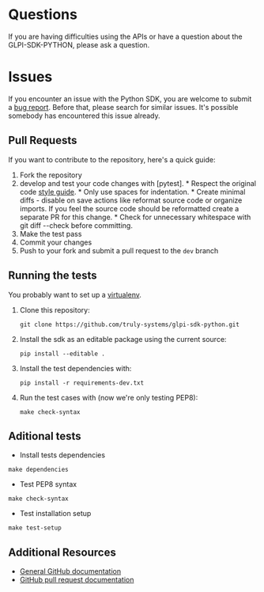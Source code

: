 # Questions

If you are having difficulties using the APIs or have a question about the GLPI-SDK-PYTHON, please ask a question.

# Issues

If you encounter an issue with the Python SDK, you are welcome to submit a [bug report](https://github.com/truly-systems/glpi-sdk-python/issues).
Before that, please search for similar issues. It's possible somebody has encountered this issue already.

## Pull Requests

If you want to contribute to the repository, here's a quick guide:
  1. Fork the repository
  2. develop and test your code changes with [pytest].
    * Respect the original code [style guide][styleguide].
    * Only use spaces for indentation.
    * Create minimal diffs - disable on save actions like reformat source code or organize imports. If you feel the source code should be reformatted create a separate PR for this change.
    * Check for unnecessary whitespace with git diff --check before committing.
  3. Make the test pass
  4. Commit your changes
  5. Push to your fork and submit a pull request to the `dev` branch

## Running the tests

You probably want to set up a [virtualenv].

 1. Clone this repository:
    ```
    git clone https://github.com/truly-systems/glpi-sdk-python.git
    ```
 2. Install the sdk as an editable package using the current source:
    ```
    pip install --editable .
    ```
 3. Install the test dependencies with:
    ```
    pip install -r requirements-dev.txt
    ```
 4. Run the test cases with (now we're only testing PEP8):
    ```
    make check-syntax
    ```

## Aditional tests

* Install tests dependencies

`make dependencies`

* Test PEP8 syntax

`make check-syntax`

* Test installation setup

`make test-setup`

## Additional Resources
+ [General GitHub documentation](https://help.github.com/)
+ [GitHub pull request documentation](https://help.github.com/send-pull-requests/)

[styleguide]: http://google.github.io/styleguide/pyguide.html
[virtualenv]: http://virtualenv.readthedocs.org/en/latest/index.html
